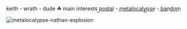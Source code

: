 keith - wrath - dude ☘︎ main interests p͟o͟s͟t͟a͟l͟ - m͟e͟t͟a͟l͟o͟c͟a͟l͟y͟p͟s͟e͟ - b͟a͟n͟d͟o͟m͟

![metalocalypse-nathan-explosion](https://github.com/user-attachments/assets/6d21f728-fce1-4d59-b012-083f75163bd1)
